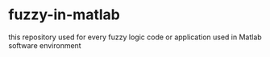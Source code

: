 # fuzzy-in-matlab
this repository used for every fuzzy logic code or application used in Matlab software environment  
